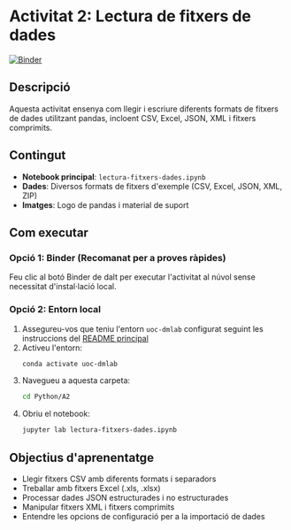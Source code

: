 # Activitat 2: Lectura de fitxers de dades

[![Binder](https://mybinder.org/badge_logo.svg)](https://mybinder.org/v2/gl/UOC%2Feimt%2Fdatascience%2FLAB%2Fpython-cat/HEAD?urlpath=%2Fdoc%2Ftree%2FPython%2FA2%2Flectura-fitxers-dades.ipynb)

## Descripció

Aquesta activitat ensenya com llegir i escriure diferents formats de fitxers de dades utilitzant pandas, incloent CSV, Excel, JSON, XML i fitxers comprimits.

## Contingut

- **Notebook principal**: `lectura-fitxers-dades.ipynb`
- **Dades**: Diversos formats de fitxers d'exemple (CSV, Excel, JSON, XML, ZIP)
- **Imatges**: Logo de pandas i material de suport

## Com executar

### Opció 1: Binder (Recomanat per a proves ràpides)
Feu clic al botó Binder de dalt per executar l'activitat al núvol sense necessitat d'instal·lació local.

### Opció 2: Entorn local
1. Assegureu-vos que teniu l'entorn `uoc-dmlab` configurat seguint les instruccions del [README principal](../../README.md)
2. Activeu l'entorn:
   ```bash
   conda activate uoc-dmlab
   ```
3. Navegueu a aquesta carpeta:
   ```bash
   cd Python/A2
   ```
4. Obriu el notebook:
   ```bash
   jupyter lab lectura-fitxers-dades.ipynb
   ```

## Objectius d'aprenentatge

- Llegir fitxers CSV amb diferents formats i separadors
- Treballar amb fitxers Excel (.xls, .xlsx)
- Processar dades JSON estructurades i no estructurades
- Manipular fitxers XML i fitxers comprimits
- Entendre les opcions de configuració per a la importació de dades
